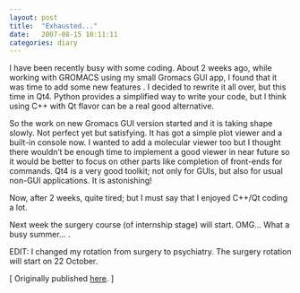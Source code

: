 ```yaml
---
layout: post
title:  "Exhausted..."
date:   2007-08-15 10:11:11
categories: diary 
---
```



I have been recently busy with some coding. About 2 weeks ago, while working
with GROMACS using my small Gromacs GUI app, I found that it was time to add
some new features . I decided to rewrite it all over, but this time in Qt4.
Python provides a simplified way to write your code, but I think using C++ with
Qt flavor can be a real good alternative.

So the work on new Gromacs GUI version started and it is taking shape slowly.
Not perfect yet but satisfying. It has got a simple plot viewer and a built-in
console now. I wanted to add a molecular viewer too but I thought there
wouldn’t be enough time to implement a good viewer in near future so it would
be better to focus on other parts like completion of front-ends for commands.
Qt4 is a very good toolkit; not only for GUIs, but also for usual non-GUI
applications. It is astonishing!

Now, after 2 weeks, quite tired; but I must say that I enjoyed C++/Qt coding a
lot.

Next week the surgery course (of internship stage) will start. OMG… What a busy summer… .

EDIT: I changed my rotation from surgery to psychiatry. The surgery rotation
will  start on 22 October.


[ Originally published [here](https://resal.wordpress.com/2007/08/15/exhausted/). ]

